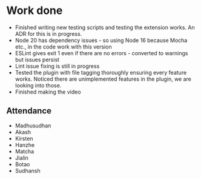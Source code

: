 # Work done
- Finished writing new testing scripts and testing the extension works. An ADR for this is in progress.
- Node 20 has dependency issues - so using Node 16 because Mocha etc., in the code work with this version
- ESLint gives exit 1 even if there are no errors - converted to warnings but issues persist
- Lint issue fixing is still in progress
- Tested the plugin with file tagging thoroughly ensuring every feature works. Noticed there are unimplemented features in the plugin, we are looking into those.
- Finished making the video

## Attendance
- Madhusudhan
- Akash
- Kirsten
- Hanzhe
- Matcha
- Jialin
- Botao
- Sudhansh
